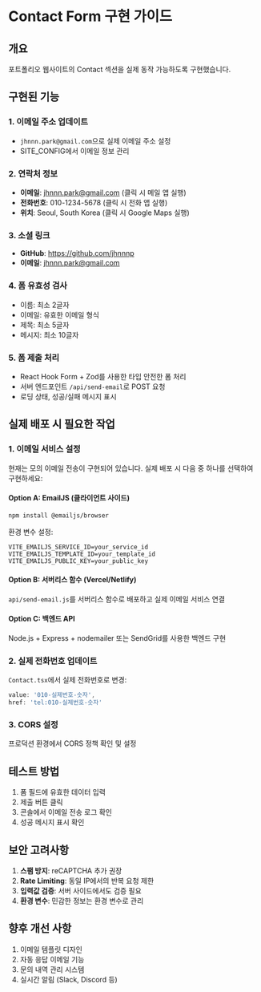 # Contact Form 구현 가이드

## 개요
포트폴리오 웹사이트의 Contact 섹션을 실제 동작 가능하도록 구현했습니다.

## 구현된 기능

### 1. 이메일 주소 업데이트
- `jhnnn.park@gmail.com`으로 실제 이메일 주소 설정
- SITE_CONFIG에서 이메일 정보 관리

### 2. 연락처 정보
- **이메일**: jhnnn.park@gmail.com (클릭 시 메일 앱 실행)
- **전화번호**: 010-1234-5678 (클릭 시 전화 앱 실행)
- **위치**: Seoul, South Korea (클릭 시 Google Maps 실행)

### 3. 소셜 링크
- **GitHub**: https://github.com/jhnnnp
- **이메일**: jhnnn.park@gmail.com

### 4. 폼 유효성 검사
- 이름: 최소 2글자
- 이메일: 유효한 이메일 형식
- 제목: 최소 5글자
- 메시지: 최소 10글자

### 5. 폼 제출 처리
- React Hook Form + Zod를 사용한 타입 안전한 폼 처리
- 서버 엔드포인트 `/api/send-email`로 POST 요청
- 로딩 상태, 성공/실패 메시지 표시

## 실제 배포 시 필요한 작업

### 1. 이메일 서비스 설정
현재는 모의 이메일 전송이 구현되어 있습니다. 실제 배포 시 다음 중 하나를 선택하여 구현하세요:

#### Option A: EmailJS (클라이언트 사이드)
```bash
npm install @emailjs/browser
```

환경 변수 설정:
```env
VITE_EMAILJS_SERVICE_ID=your_service_id
VITE_EMAILJS_TEMPLATE_ID=your_template_id
VITE_EMAILJS_PUBLIC_KEY=your_public_key
```

#### Option B: 서버리스 함수 (Vercel/Netlify)
`api/send-email.js`를 서버리스 함수로 배포하고 실제 이메일 서비스 연결

#### Option C: 백엔드 API
Node.js + Express + nodemailer 또는 SendGrid를 사용한 백엔드 구현

### 2. 실제 전화번호 업데이트
`Contact.tsx`에서 실제 전화번호로 변경:
```typescript
value: '010-실제번호-숫자',
href: 'tel:010-실제번호-숫자'
```

### 3. CORS 설정
프로덕션 환경에서 CORS 정책 확인 및 설정

## 테스트 방법

1. 폼 필드에 유효한 데이터 입력
2. 제출 버튼 클릭
3. 콘솔에서 이메일 전송 로그 확인
4. 성공 메시지 표시 확인

## 보안 고려사항

1. **스팸 방지**: reCAPTCHA 추가 권장
2. **Rate Limiting**: 동일 IP에서의 반복 요청 제한
3. **입력값 검증**: 서버 사이드에서도 검증 필요
4. **환경 변수**: 민감한 정보는 환경 변수로 관리

## 향후 개선 사항

1. 이메일 템플릿 디자인
2. 자동 응답 이메일 기능
3. 문의 내역 관리 시스템
4. 실시간 알림 (Slack, Discord 등)




